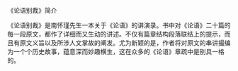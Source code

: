 《论语别裁》简介

《论语别裁》是南怀瑾先生一本关于《论语》的讲演录。书中对《论语》二十篇的每一段原文，都作了详细而又生动的讲述。不仅有篇章结构段落联结上的提示，而且有原文义旨以及所涉人文掌故的阐发。尤为新颖的是，作者将对原文的串讲撮编为一个个历史故事，蕴意深而妙趣横生，这在众多的《论语》章疏中是别具一格的。